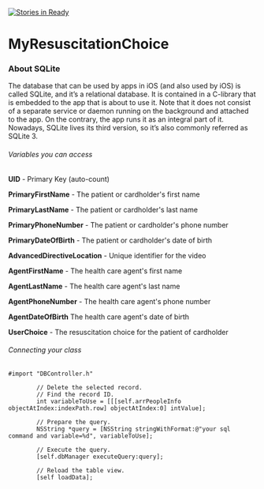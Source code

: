 [![Stories in Ready](https://badge.waffle.io/iOSGroupProject/MyResuscitationChoice.png?label=ready&title=Ready)](https://waffle.io/iOSGroupProject/MyResuscitationChoice)
# MyResuscitationChoice

### About SQLite
The database that can be used by apps in iOS (and also used by iOS) is called SQLite, and it’s a relational database. It is contained in a C-library that is embedded to the app that is about to use it. Note that it does not consist of a separate service or daemon running on the background and attached to the app. On the contrary, the app runs it as an integral part of it. Nowadays, SQLite lives its third version, so it’s also commonly referred as SQLite 3.
###### Variables you can access
**UID** - Primary Key (auto-count)

**PrimaryFirstName** - The patient or cardholder's first name

**PrimaryLastName** -  The patient or cardholder's last name

**PrimaryPhoneNumber** - The patient or cardholder's phone number

**PrimaryDateOfBirth** - The patient or cardholder's date of birth 

**AdvancedDirectiveLocation** - Unique identifier for the video	

**AgentFirstName** - The health care agent's first name	

**AgentLastName** - The health care agent's last name

**AgentPhoneNumber** - The health care agent's phone number	

**AgentDateOfBirth** The health care agent's date of birth	

**UserChoice** - The resuscitation choice for the patient of cardholder 	
###### Connecting your class
```
#import "DBController.h"

        // Delete the selected record.
        // Find the record ID.
        int variableToUse = [[[self.arrPeopleInfo objectAtIndex:indexPath.row] objectAtIndex:0] intValue];

        // Prepare the query.
        NSString *query = [NSString stringWithFormat:@"your sql command and variable=%d", variableToUse];

        // Execute the query.
        [self.dbManager executeQuery:query];

        // Reload the table view.
        [self loadData];
```
